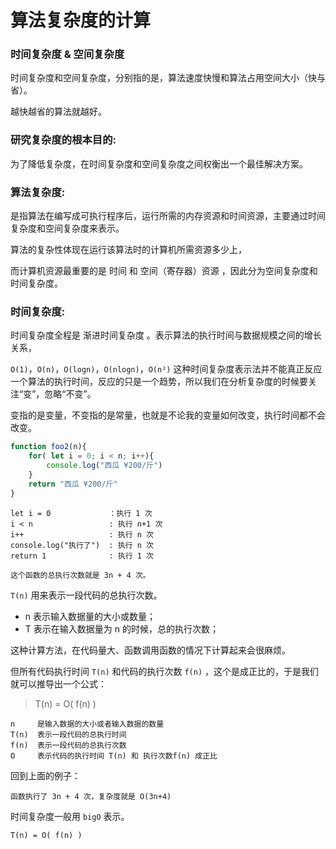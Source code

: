 # 算法复杂度的计算

### 时间复杂度 & 空间复杂度

时间复杂度和空间复杂度，分别指的是，算法速度快慢和算法占用空间大小（快与省）。

越快越省的算法就越好。

### 研究复杂度的根本目的:

为了降低复杂度，在时间复杂度和空间复杂度之间权衡出一个最佳解决方案。

### 算法复杂度:

是指算法在编写成可执行程序后，运行所需的内存资源和时间资源，主要通过时间复杂度和空间复杂度来表示。

算法的复杂性体现在运行该算法时的计算机所需资源多少上，

而计算机资源最重要的是 时间 和 空间（寄存器）资源 ，因此分为空间复杂度和时间复杂度。

### 时间复杂度:

时间复杂度全程是 渐进时间复杂度 。表示算法的执行时间与数据规模之间的增长关系，

`O(1)`，`O(n)`，`O(logn)`，`O(nlogn)`，`O(n²)` 这种时间复杂度表示法并不能真正反应一个算法的执行时间，反应的只是一个趋势，所以我们在分析复杂度的时候要关注“变”，忽略“不变”。

变指的是变量，不变指的是常量，也就是不论我的变量如何改变，执行时间都不会改变。


```javascript
function foo2(n){
    for( let i = 0; i < n; i++){
        console.log("西瓜 ¥200/斤")
    }
    return "西瓜 ¥200/斤"
}
```

```
let i = 0             ：执行 1 次
i < n                 : 执行 n+1 次
i++                   : 执行 n 次
console.log("执行了")  : 执行 n 次
return 1              : 执行 1 次

这个函数的总执行次数就是 3n + 4 次。
```

`T(n)` 用来表示一段代码的总执行次数。
- n 表示输入数据量的大小或数量；
- T 表示在输入数据量为 n 的时候，总的执行次数；

这种计算方法，在代码量大、函数调用函数的情况下计算起来会很麻烦。

但所有代码执行时间 `T(n)` 和代码的执行次数 `f(n)` ，这个是成正比的，于是我们就可以推导出一个公式：

> T(n) = O( f(n) )

```
n     是输入数据的大小或者输入数据的数量  
T(n)  表示一段代码的总执行时间   
f(n)  表示一段代码的总执行次数   
O     表示代码的执行时间 T(n) 和 执行次数f(n) 成正比
```

回到上面的例子：

```
函数执行了 3n + 4 次，复杂度就是 O(3n+4)
```

时间复杂度一般用 `bigO` 表示。

`T(n) = O( f(n) )`